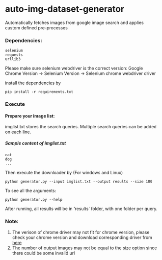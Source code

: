 auto-img-dataset-generator
===========================

Automatically fetches images from google image search and applies custom defined pre-processes 

### Dependencies:
    selenium    
    requests
    urllib3

Please make sure selenium webdriver is the correct version:
Google Chrome Version -> Selenium Version -> Selenium chrome webdriver driver

install the dependencies by
```
pip install -r requirements.txt
```

### Execute
#### Prepare your image list:
imglist.txt stores the search queries. Multiple search queries can be added on each line.

##### Sample content of imglist.txt
    cat
    dog
    ...

Then execute the downloader by (For windows and Linux)
```
python generator.py --input imglist.txt --output results --size 100 
```

To see all the arguments:
```
python generator.py --help
```

After running, all results will be in 'results' folder, with one folder per query.

### Note:
1. The verison of chrome driver may not fit for chrome version, please check your chrome version and download corresponding driver from [here](https://sites.google.com/a/chromium.org/chromedriver/downloads)
2. The number of output images may not be equal to the size option since there could be some invalid url
